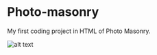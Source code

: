 # Photo-masonry
My first coding project in HTML of Photo Masonry.

![alt text]([https://github.com/abhisheksonawane3121/Photo-masonry/masonary.png](https://github.com/abhisheksonawane3121/Photo-masonry/blob/1279113ad23875c498e13ab337c281b339a0db5a/my%20photo%20gallery.html))
